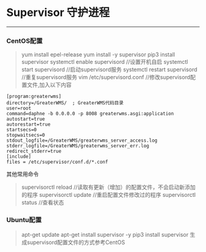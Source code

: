 # Supervisor 守护进程

---

### CentOS配置

> yum install epel-release
> yum install -y supervisor
> pip3 install supervisor
> systemctl enable supervisord //设置开机自启
> systemctl start supervisord  //启动supervisord服务
> systemctl restart supervisord //重复supervisord服务
> vim /etc/supervisord.conf //修改supervisord配置文件,加入以下内容

```shell
[program:greaterwms]
directory=/GreaterWMS/  ; GreaterWMS代码目录
user=root
command=daphne -b 0.0.0.0 -p 8008 greaterwms.asgi:application
autostart=true
autorestart=true
startsecs=0
stopwaitsecs=0
stdout_logfile=/GreaterWMS/greaterwms_server_access.log
stderr_logfile=/GreaterWMS/greaterwms_server_err.log
redirect_stderr=true
[include]
files = /etc/supervisor/conf.d/*.conf
```

其他常用命令

>supervisorctl reload  //读取有更新（增加）的配置文件，不会启动新添加的程序
>supervisorctl update //重启配置文件修改过的程序
>supervisorctl status  //查看状态

### Ubuntu配置

> apt-get update
> apt-get install supervisor -y
> pip3 install supervisor
> 生成supervisord配置文件的方式参考CentOS